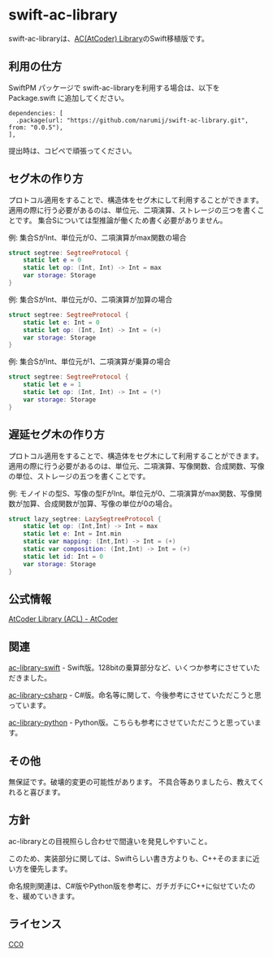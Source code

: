 # swift-ac-library

swift-ac-libraryは、[AC(AtCoder) Library][ac-library]のSwift移植版です。

## 利用の仕方

SwiftPM パッケージで swift-ac-libraryを利用する場合は、以下をPackage.swift に追加してください。

```
dependencies: [
  .package(url: "https://github.com/narumij/swift-ac-library.git", from: "0.0.5"),
],
```

提出時は、コピペで頑張ってください。

## セグ木の作り方

プロトコル適用をすることで、構造体をセグ木にして利用することができます。
適用の際に行う必要があるのは、単位元、二項演算、ストレージの三つを書くことです。
集合Sについては型推論が働くため書く必要がありません。

例: 集合SがInt、単位元が0、二項演算がmax関数の場合
```swift
struct segtree: SegtreeProtocol {
    static let e = 0
    static let op: (Int, Int) -> Int = max
    var storage: Storage
}
```

例: 集合SがInt、単位元が0、二項演算が加算の場合
```swift
struct segtree: SegtreeProtocol {
    static let e: Int = 0
    static let op: (Int, Int) -> Int = (+)
    var storage: Storage
}
```

例: 集合SがInt、単位元が1、二項演算が乗算の場合
```swift
struct segtree: SegtreeProtocol {
    static let e = 1
    static let op: (Int, Int) -> Int = (*)
    var storage: Storage
}
```

## 遅延セグ木の作り方

プロトコル適用をすることで、構造体をセグ木にして利用することができます。
適用の際に行う必要があるのは、単位元、二項演算、写像関数、合成関数、写像の単位、ストレージの五つを書くことです。

例: モノイドの型S、写像の型FがInt。単位元が0、二項演算がmax関数、写像関数が加算、合成関数が加算、写像の単位が0の場合。
```swift
struct lazy_segtree: LazySegtreeProtocol {
    static let op: (Int,Int) -> Int = max
    static let e: Int = Int.min
    static var mapping: (Int,Int) -> Int = (+)
    static var composition: (Int,Int) -> Int = (+)
    static let id: Int = 0
    var storage: Storage
}
```

## 公式情報

[AtCoder Library (ACL) - AtCoder][acl]

## 関連

[ac-library-swift] - Swift版。128bitの乗算部分など、いくつか参考にさせていただきました。

[ac-library-csharp] - C#版。命名等に関して、今後参考にさせていただこうと思っています。

[ac-library-python] - Python版。こちらも参考にさせていただこうと思っています。

## その他

無保証です。破壊的変更の可能性があります。
不具合等ありましたら、教えてくれると喜びます。

## 方針

ac-libraryとの目視照らし合わせで間違いを発見しやすいこと。

このため、実装部分に関しては、Swiftらしい書き方よりも、C++そのままに近い方を優先します。

命名規則関連は、C#版やPython版を参考に、ガチガチにC++に似せていたのを、緩めていきます。

## ライセンス

[CC0]

[acl]: https://atcoder.jp/posts/517

[ac-library]: https://github.com/atcoder/ac-library

[ac-library-swift]: https://github.com/kyomuei/ac-library-swift

[ac-library-python]: https://github.com/not522/ac-library-python

[ac-library-csharp]: https://github.com/kzrnm/ac-library-csharp

[CC0]: https://creativecommons.org/public-domain/cc0/

